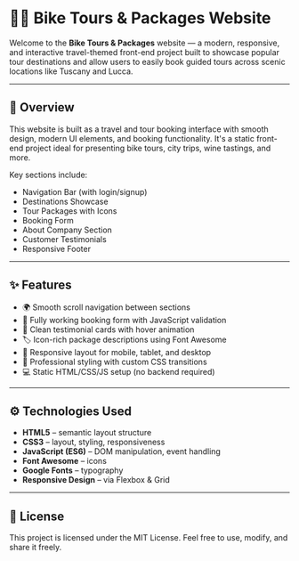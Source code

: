 # 🚴‍♂️ Bike Tours & Packages Website

Welcome to the **Bike Tours & Packages** website — a modern, responsive, and interactive travel-themed front-end project built to showcase popular tour destinations and allow users to easily book guided tours across scenic locations like Tuscany and Lucca.

---

## 📌 Overview

This website is built as a travel and tour booking interface with smooth design, modern UI elements, and booking functionality. It's a static front-end project ideal for presenting bike tours, city trips, wine tastings, and more.

Key sections include:

- Navigation Bar (with login/signup)
- Destinations Showcase
- Tour Packages with Icons
- Booking Form
- About Company Section
- Customer Testimonials
- Responsive Footer

---

## ✨ Features

- 🌍 Smooth scroll navigation between sections  
- 🧾 Fully working booking form with JavaScript validation  
- 💬 Clean testimonial cards with hover animation  
- 🏷️ Icon-rich package descriptions using Font Awesome  
- 📱 Responsive layout for mobile, tablet, and desktop  
- 🎨 Professional styling with custom CSS transitions  
- 💻 Static HTML/CSS/JS setup (no backend required)

---

## ⚙️ Technologies Used

- **HTML5** – semantic layout structure  
- **CSS3** – layout, styling, responsiveness  
- **JavaScript (ES6)** – DOM manipulation, event handling  
- **Font Awesome** – icons  
- **Google Fonts** – typography  
- **Responsive Design** – via Flexbox & Grid

---

## 📄 License

This project is licensed under the MIT License.
Feel free to use, modify, and share it freely.

